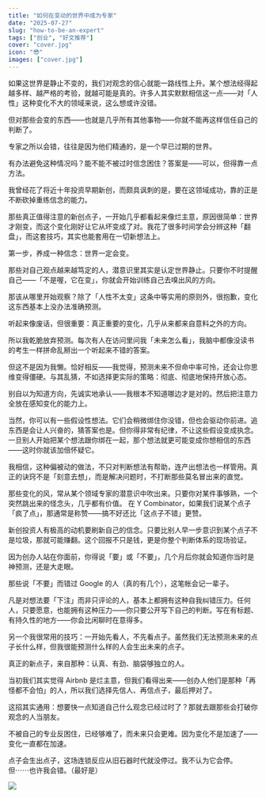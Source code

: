 ```yaml
---
title: "如何在变动的世界中成为专家"
date: "2025-07-27"
slug: "how-to-be-an-expert"
tags: ["创业", "好文推荐"]
cover: "cover.jpg"
icon: "😎"
images: ["cover.jpg"]
---
```

如果这世界是静止不变的，我们对观念的信心就能一路线性上升。某个想法经得起越多样、越严格的考验，就越可能是真的。许多人其实默默相信这一点——对「人性」这种变化不大的领域来说，这么想或许没错。



但对那些会变的东西——也就是几乎所有其他事物——你就不能再这样信任自己的判断了。



专家之所以会错，往往是因为他们精通的，是一个早已过期的世界。



有办法避免这种情况吗？能不能不被过时信念困住？答案是——可以，但得靠一点方法。



我曾经花了将近十年投资早期新创，而颇具讽刺的是，要在这领域成功，靠的正是不断砍掉重练信念的能力。



那些真正值得注意的新创点子，一开始几乎都看起来像烂主意，原因很简单：世界才刚变，而这个变化刚好让它从坏变成了对。我花了很多时间学会分辨这种「翻盘」，而这套技巧，其实也能套用在一切新想法上。



第一步，养成一种信念：世界一定会变。



那些对自己观点越来越笃定的人，潜意识里其实是认定世界静止。只要你不时提醒自己——「不是喔，它在变」，你就会开始训练自己去嗅出风的方向。



那该从哪里开始观察？除了「人性不太变」这条中等实用的原则外，很抱歉，变化这东西基本上没办法准确预测。



听起来像废话，但很重要：真正重要的变化，几乎从来都来自意料之外的方向。



所以我乾脆放弃预测。每次有人在访问里问我「未来怎么看」，我脑中都像没读书的考生一样拼命乱掰出一个听起来不错的答案。



但这不是因为我懒。恰好相反——我觉得，预测未来不但命中率可怜，还会让你思维变得僵硬。与其乱猜，不如选择更实际的策略：彻底、彻底地保持开放心态。



别自以为知道方向，先诚实地承认——我根本不知道哪边才是对的。然后把注意力全放在感知变化的能力上。



当然，你可以有一些假设性想法。它们会稍微绑住你没错，但也会驱动你前进。追东西是会让人兴奋的，猜答案也是。但你得非常有纪律，不让这些假设变成执念。
一旦别人开始把某个想法跟你绑在一起，那个想法就更可能变成你想相信的东西——这时你就该加倍怀疑它。



我相信，这种偏被动的做法，不只对判断想法有帮助，连产出想法也一样管用。真正的诀窍不是「刻意去想」，而是解决问题时，不打断那些莫名冒出来的直觉。



那些变化的风，常从某个领域专家的潜意识中吹出来。只要你对某件事够熟，一个突然跳出来的怪念头，几乎都有价值。
在 Y Combinator，如果我们说某个点子「疯了点」，那通常是称赞——搞不好还比「这点子不错」更赞。



新创投资人有极高的动机要刷新自己的信念。只要比别人早一步意识到某个点子不是垃圾，那就可能赚翻。这个回报不只是钱，更是你整个判断体系的现场验证。



因为创办人站在你面前，你得说「要」或「不要」，几个月后你就会知道你当时是神预测，还是大走眼。



那些说「不要」而错过 Google 的人（真的有几个），这笔帐会记一辈子。



凡是对想法要「下注」而非只评论的人，基本上都拥有这种自我纠错压力。任何人，只要愿意，也能拥有这种压力——你只要公开写下自己的判断。写在有标题、有持久性的地方——你会比闲聊时在意得多。



另一个我很常用的技巧：一开始先看人，不先看点子。虽然我们无法预测未来的点子长什么样，但我很能预测什么样的人会生出未来的点子。



真正的新点子，来自那种：认真、有劲、脑袋够独立的人。



当初我们其实觉得 Airbnb 是烂主意，但我们看得出来——创办人他们是那种「再怪都不会怕」的人，所以我们选择先信人、再信点子，最后押对了。



这招其实通用：想要快一点知道自己什么观念已经过时了？那就去跟那些会打破你观念的人当朋友。



不被自己的专业反困住，已经够难了，而未来只会更难。因为变化不是加速了——变化一直都在加速。



点子会生出点子，这场连锁反应从旧石器时代就没停过。我不认为它会停。
但⋯⋯也许我会错。（最好是）




![](https://prod-files-secure.s3.us-west-2.amazonaws.com/112d0858-5090-4d34-a606-b75eb8d65fd2/46476355-9cf3-4e99-9b7a-3531bc426380/1000202064.png?X-Amz-Algorithm=AWS4-HMAC-SHA256&X-Amz-Content-Sha256=UNSIGNED-PAYLOAD&X-Amz-Credential=ASIAZI2LB466R7KNIPG6%2F20250928%2Fus-west-2%2Fs3%2Faws4_request&X-Amz-Date=20250928T072621Z&X-Amz-Expires=3600&X-Amz-Security-Token=IQoJb3JpZ2luX2VjEC8aCXVzLXdlc3QtMiJHMEUCIQDS5c8fEYGQIQOFYHfm1tUfeAkR3uXOj8aNgHY4zbxyTwIgGtOpyL0lYSeriym%2FYWsuZaNxeXbsOgKq5jKqJvB3IrwqiAQIuP%2F%2F%2F%2F%2F%2F%2F%2F%2F%2FARAAGgw2Mzc0MjMxODM4MDUiDIt40VoEwwMwIYVeYCrcA2T9%2FPrdfftaULc5JcBAToAb0wceome9jyNFJ%2BgNo%2F0kDhTx3oLXZFIW%2F6eZLf2nkPDjZkvOBEOgWdjtBGqhEBSZzEo4BmQFZKJWT2TH5zyJB160r7VZQA9%2BptMLlJm6lSEyhYUFLb20yX15z3z86E09zdcr7wBk85Fv9Urs7cK%2FMa%2B0N1uTcEoMZ%2BlyqFHCRFCigqyPr%2FfoOKBIlYU%2Bb6TRwHsemkFddSRsVVQUqTVawKqOnja5V3LA3sf689hx2od%2B%2BA9kgpzqeSaC3p8xPPeA5oY7I4%2BIMuA7woxvnHulG32kpj%2Bpw0E%2FrznVAEtDwSrd9NkZQcezt7i9QL9PjeCErhg4hUCnNYWG3%2FMgk398xxR9qNrLJV2deTLRL0seOwJldW0XSVYN%2FYKnOdx%2BkEqvjdZykq0SzFQFoQuBFHRpWfG2fUu7ItaW9YHBObV7Ekfk39%2B4paOrAB2NAimwl7FEJSxR0aMQryvJMp0UdKfxZ%2BP0uNCSf1FBTNh0rEi9zB9%2FzC3a%2FfC6Fx9ZeOuyGkhz48HY8Ka9TLJrTBYafkre%2BjO6RD3bXLo3GSpl4t2yMFvlvjiiUqoTqtP1r2JxPzCx%2FmYe7sgygj5ulalFZ7PDUVJPS%2B2O6sq9UU3RMI2048YGOqUBBS5fWDMJnwK%2BM9f1lxd5uowLrqtp5x42k%2FbGLOKCau%2FXccRRn%2BlykcRsiUMuXfGuzEmq5D9NtTEFvu%2BPBiB23zKK69%2BU8nBlWX9HUYrnGPr0yVhUd2zmPUUzzrJkVkrZWygnvBz81CWlDyZGUont57J29M9DHOIlYbqJMYAvx3FZiNjkqovtRcvig5R8xYtOdX%2FzHXB4%2F4QX7ymFIizL3p%2FSiql7&X-Amz-Signature=f23d8d398329983dbb9800cb2a934f8f350e61fc365df74778d943adf9f44151&X-Amz-SignedHeaders=host&x-amz-checksum-mode=ENABLED&x-id=GetObject)

